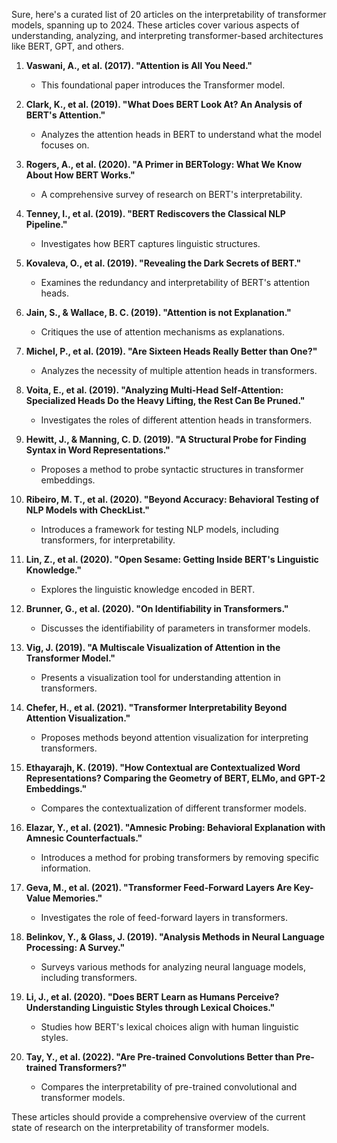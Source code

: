 Sure, here's a curated list of 20 articles on the interpretability of transformer models, spanning up to 2024. These articles cover various aspects of understanding, analyzing, and interpreting transformer-based architectures like BERT, GPT, and others.

1. **Vaswani, A., et al. (2017). "Attention is All You Need."**  
   - This foundational paper introduces the Transformer model.

2. **Clark, K., et al. (2019). "What Does BERT Look At? An Analysis of BERT's Attention."**  
   - Analyzes the attention heads in BERT to understand what the model focuses on.

3. **Rogers, A., et al. (2020). "A Primer in BERTology: What We Know About How BERT Works."**  
   - A comprehensive survey of research on BERT's interpretability.

4. **Tenney, I., et al. (2019). "BERT Rediscovers the Classical NLP Pipeline."**  
   - Investigates how BERT captures linguistic structures.

5. **Kovaleva, O., et al. (2019). "Revealing the Dark Secrets of BERT."**  
   - Examines the redundancy and interpretability of BERT's attention heads.

6. **Jain, S., & Wallace, B. C. (2019). "Attention is not Explanation."**  
   - Critiques the use of attention mechanisms as explanations.

7. **Michel, P., et al. (2019). "Are Sixteen Heads Really Better than One?"**  
   - Analyzes the necessity of multiple attention heads in transformers.

8. **Voita, E., et al. (2019). "Analyzing Multi-Head Self-Attention: Specialized Heads Do the Heavy Lifting, the Rest Can Be Pruned."**  
   - Investigates the roles of different attention heads in transformers.

9. **Hewitt, J., & Manning, C. D. (2019). "A Structural Probe for Finding Syntax in Word Representations."**  
   - Proposes a method to probe syntactic structures in transformer embeddings.

10. **Ribeiro, M. T., et al. (2020). "Beyond Accuracy: Behavioral Testing of NLP Models with CheckList."**  
    - Introduces a framework for testing NLP models, including transformers, for interpretability.

11. **Lin, Z., et al. (2020). "Open Sesame: Getting Inside BERT's Linguistic Knowledge."**  
    - Explores the linguistic knowledge encoded in BERT.

12. **Brunner, G., et al. (2020). "On Identifiability in Transformers."**  
    - Discusses the identifiability of parameters in transformer models.

13. **Vig, J. (2019). "A Multiscale Visualization of Attention in the Transformer Model."**  
    - Presents a visualization tool for understanding attention in transformers.

14. **Chefer, H., et al. (2021). "Transformer Interpretability Beyond Attention Visualization."**  
    - Proposes methods beyond attention visualization for interpreting transformers.

15. **Ethayarajh, K. (2019). "How Contextual are Contextualized Word Representations? Comparing the Geometry of BERT, ELMo, and GPT-2 Embeddings."**  
    - Compares the contextualization of different transformer models.

16. **Elazar, Y., et al. (2021). "Amnesic Probing: Behavioral Explanation with Amnesic Counterfactuals."**  
    - Introduces a method for probing transformers by removing specific information.

17. **Geva, M., et al. (2021). "Transformer Feed-Forward Layers Are Key-Value Memories."**  
    - Investigates the role of feed-forward layers in transformers.

18. **Belinkov, Y., & Glass, J. (2019). "Analysis Methods in Neural Language Processing: A Survey."**  
    - Surveys various methods for analyzing neural language models, including transformers.

19. **Li, J., et al. (2020). "Does BERT Learn as Humans Perceive? Understanding Linguistic Styles through Lexical Choices."**  
    - Studies how BERT's lexical choices align with human linguistic styles.

20. **Tay, Y., et al. (2022). "Are Pre-trained Convolutions Better than Pre-trained Transformers?"**  
    - Compares the interpretability of pre-trained convolutional and transformer models.

These articles should provide a comprehensive overview of the current state of research on the interpretability of transformer models.
